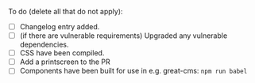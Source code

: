 To do (delete all that do not apply):

- [ ] Changelog entry added.
- [ ] (if there are vulnerable requirements) Upgraded any vulnerable dependencies.
- [ ] CSS have been compiled.
- [ ] Add a printscreen to the PR
- [ ] Components have been built for use in e.g. great-cms: `npm run babel`
